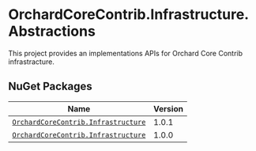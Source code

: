 # OrchardCoreContrib.Infrastructure.Abstractions

This project provides an implementations APIs for Orchard Core Contrib infrastracture.

## NuGet Packages

| Name                                                                                                                                          | Version     |
|-----------------------------------------------------------------------------------------------------------------------------------------------|-------------|
| [`OrchardCoreContrib.Infrastructure`](https://www.nuget.org/packages/OrchardCoreContrib.Infrastructure/1.0.1)									| 1.0.1       |
| [`OrchardCoreContrib.Infrastructure`](https://www.nuget.org/packages/OrchardCoreContrib.Infrastructure/1.0.0)									| 1.0.0       |
